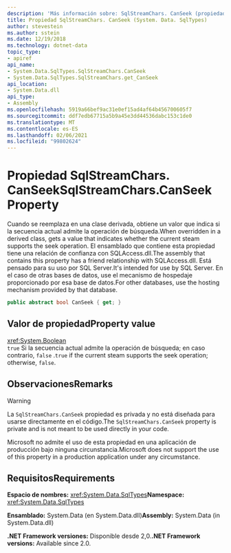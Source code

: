 ```yaml
---
description: 'Más información sobre: SqlStreamChars. CanSeek (propiedad)'
title: Propiedad SqlStreamChars. CanSeek (System. Data. SqlTypes)
author: stevestein
ms.author: sstein
ms.date: 12/19/2018
ms.technology: dotnet-data
topic_type:
- apiref
api_name:
- System.Data.SqlTypes.SqlStreamChars.CanSeek
- System.Data.SqlTypes.SqlStreamChars.get_CanSeek
api_location:
- System.Data.dll
api_type:
- Assembly
ms.openlocfilehash: 5919a66bef9ac31e0ef15ad4af64b456700605f7
ms.sourcegitcommit: ddf7edb67715a5b9a45e3dd44536dabc153c1de0
ms.translationtype: MT
ms.contentlocale: es-ES
ms.lasthandoff: 02/06/2021
ms.locfileid: "99802624"
---
```

# <a name="sqlstreamcharscanseek-property"></a><span data-ttu-id="b4714-103">Propiedad SqlStreamChars. CanSeek</span><span class="sxs-lookup"><span data-stu-id="b4714-103">SqlStreamChars.CanSeek Property</span></span>

<span data-ttu-id="b4714-104">Cuando se reemplaza en una clase derivada, obtiene un valor que indica si la secuencia actual admite la operación de búsqueda.</span><span class="sxs-lookup"><span data-stu-id="b4714-104">When overridden in a derived class, gets a value that indicates whether the current steam supports the seek operation.</span></span> <span data-ttu-id="b4714-105">El ensamblado que contiene esta propiedad tiene una relación de confianza con SQLAccess.dll.</span><span class="sxs-lookup"><span data-stu-id="b4714-105">The assembly that contains this property has a friend relationship with SQLAccess.dll.</span></span> <span data-ttu-id="b4714-106">Está pensado para su uso por SQL Server.</span><span class="sxs-lookup"><span data-stu-id="b4714-106">It's intended for use by SQL Server.</span></span> <span data-ttu-id="b4714-107">En el caso de otras bases de datos, use el mecanismo de hospedaje proporcionado por esa base de datos.</span><span class="sxs-lookup"><span data-stu-id="b4714-107">For other databases, use the hosting mechanism provided by that database.</span></span>

```csharp
public abstract bool CanSeek { get; }
```

## <a name="property-value"></a><span data-ttu-id="b4714-108">Valor de propiedad</span><span class="sxs-lookup"><span data-stu-id="b4714-108">Property value</span></span>

<xref:System.Boolean>\
<span data-ttu-id="b4714-109">`true` Si la secuencia actual admite la operación de búsqueda; en caso contrario, `false` .</span><span class="sxs-lookup"><span data-stu-id="b4714-109">`true` if the current steam supports the seek operation; otherwise, `false`.</span></span>

## <a name="remarks"></a><span data-ttu-id="b4714-110">Observaciones</span><span class="sxs-lookup"><span data-stu-id="b4714-110">Remarks</span></span>

> [!WARNING]
> <span data-ttu-id="b4714-111">La `SqlStreamChars.CanSeek` propiedad es privada y no está diseñada para usarse directamente en el código.</span><span class="sxs-lookup"><span data-stu-id="b4714-111">The `SqlStreamChars.CanSeek` property is private and is not meant to be used directly in your code.</span></span>
>
> <span data-ttu-id="b4714-112">Microsoft no admite el uso de esta propiedad en una aplicación de producción bajo ninguna circunstancia.</span><span class="sxs-lookup"><span data-stu-id="b4714-112">Microsoft does not support the use of this property in a production application under any circumstance.</span></span>

## <a name="requirements"></a><span data-ttu-id="b4714-113">Requisitos</span><span class="sxs-lookup"><span data-stu-id="b4714-113">Requirements</span></span>

<span data-ttu-id="b4714-114">**Espacio de nombres:** <xref:System.Data.SqlTypes></span><span class="sxs-lookup"><span data-stu-id="b4714-114">**Namespace:** <xref:System.Data.SqlTypes></span></span>

<span data-ttu-id="b4714-115">**Ensamblado:** System.Data (en System.Data.dll)</span><span class="sxs-lookup"><span data-stu-id="b4714-115">**Assembly:** System.Data (in System.Data.dll)</span></span>

<span data-ttu-id="b4714-116">**.NET Framework versiones:** Disponible desde 2,0.</span><span class="sxs-lookup"><span data-stu-id="b4714-116">**.NET Framework versions:** Available since 2.0.</span></span>
